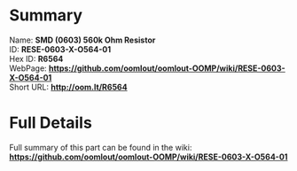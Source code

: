 
Summary
=================
  
Name: __SMD (0603) 560k Ohm Resistor__    
ID: __RESE-0603-X-O564-01__   
Hex ID: __R6564__   
WebPage: __https://github.com/oomlout/oomlout-OOMP/wiki/RESE-0603-X-O564-01__   
Short URL: __http://oom.lt/R6564__   

Full Details
==========================
Full summary of this part can be found in the wiki:   
__https://github.com/oomlout/oomlout-OOMP/wiki/RESE-0603-X-O564-01__    


